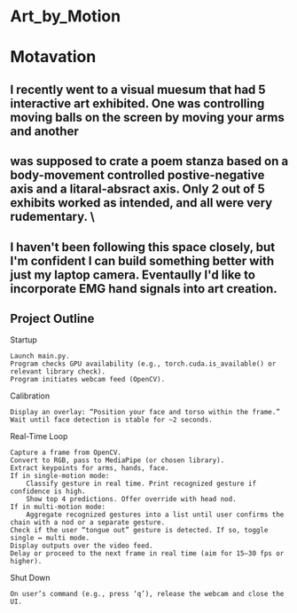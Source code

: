 # Art_by_Motion

# Motavation
## I recently went to a visual muesum that had 5 interactive art exhibited. One was controlling moving balls on the screen by moving your arms and another 
## was supposed to crate a poem stanza based on a body-movement controlled postive-negative axis and a litaral-absract axis. Only 2 out of 5 exhibits worked as intended, and all were very rudementary. \
## I haven't been following this space closely, but I'm  confident I can build something better with just my laptop camera. Eventaully I'd like to incorporate EMG hand signals into art creation.

## Project Outline
Startup

    Launch main.py.
    Program checks GPU availability (e.g., torch.cuda.is_available() or relevant library check).
    Program initiates webcam feed (OpenCV).

Calibration

    Display an overlay: “Position your face and torso within the frame.”
    Wait until face detection is stable for ~2 seconds.

Real-Time Loop

    Capture a frame from OpenCV.
    Convert to RGB, pass to MediaPipe (or chosen library).
    Extract keypoints for arms, hands, face.
    If in single-motion mode:
        Classify gesture in real time. Print recognized gesture if confidence is high.
        Show top 4 predictions. Offer override with head nod.
    If in multi-motion mode:
        Aggregate recognized gestures into a list until user confirms the chain with a nod or a separate gesture.
    Check if the user “tongue out” gesture is detected. If so, toggle single ↔ multi mode.
    Display outputs over the video feed.
    Delay or proceed to the next frame in real time (aim for 15–30 fps or higher).

Shut Down

    On user’s command (e.g., press ‘q’), release the webcam and close the UI.
